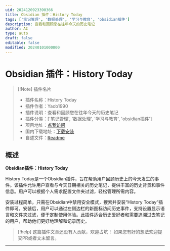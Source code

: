 ```yaml
---
uid: 2024120923390366
title: Obsidian 插件：History Today
tags: ['笔记管理', '数据处理', '学习与教育', 'obsidian插件']
description: 查看和回顾您在往年今天的历史笔记
author: AI
type: auto
draft: false
editable: false
modified: 20240101000000
---
```


# Obsidian 插件：History Today

> [!Note] 插件名片
> - 插件名称：History Today
> - 插件作者：Yaob1990
> - 插件说明：查看和回顾您在往年今天的历史笔记
> - 插件分类：['笔记管理', '数据处理', '学习与教育', 'obsidian插件']
> - 项目地址：[点我访问](https://github.com/Yaob1990/obsidian-history-today)
> - 国内下载地址：[下载安装](https://pkmer.cn/products/plugin/pluginMarket/?history-today)
> - 自述文件：[Readme](https://ghproxy.net/https://raw.githubusercontent.com/Yaob1990/obsidian-history-today/main/README.md)



## 概述

**Obsidian插件：History Today**

History Today是一个Obsidian插件，旨在帮助用户回顾历史上的今天发生的事件。该插件允许用户查看与今天日期相关的历史笔记，提供丰富的历史背景和事件信息。用户可以根据个人需求配置文件夹过滤，轻松管理所需内容。

安装过程简单，只需在Obsidian中禁用安全模式，搜索并安装“History Today”插件即可。安装后，用户可以通过左侧边栏的新图标访问历史事件，支持设置显示语言和文件夹过滤，便于定制使用体验。此插件适合历史爱好者和需要追溯过去笔记的用户，帮助他们更好地理解和记录历史。


> [!help] 
> 这篇插件文章还没有人贡献，欢迎占坑！
> 如果您有好的想法欢迎提交PR或者文末留言。
> 

---



